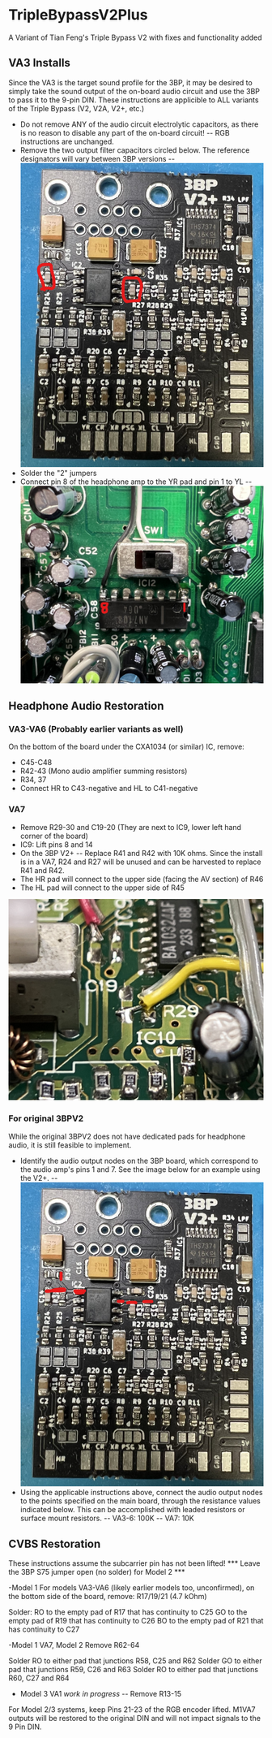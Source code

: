# TripleBypassV2Plus
A Variant of Tian Feng's Triple Bypass V2 with fixes and functionality added

## VA3 Installs
Since the VA3 is the target sound profile for the 3BP, it may be desired to simply take the sound output of the on-board audio circuit and use the 3BP to pass it to the 9-pin DIN. These instructions are applicible to ALL variants of the Triple Bypass (V2, V2A, V2+, etc.)
- Do not remove ANY of the audio circuit electrolytic capacitors, as there is no reason to disable any part of the on-board circuit!
-- RGB instructions are unchanged.
- Remove the two output filter capacitors circled below. The reference designators will vary between 3BP versions
-- ![Filter Caps](/images/3BP_RemoveCaps.jpg)
- Solder the "2" jumpers
- Connect pin 8 of the headphone amp to the YR pad and pin 1 to YL
-- ![VA3 Headphone Amp](/images/VA3_HPAmp.jpg)


## Headphone Audio Restoration

### VA3-VA6 (Probably earlier variants as well)
On the bottom of the board under the CXA1034 (or similar) IC, remove:
- C45-C48
- R42-43 (Mono audio amplifier summing resistors)
- R34, 37
- Connect HR to C43-negative and HL to C41-negative

### VA7
- Remove R29-30 and C19-20 (They are next to IC9, lower left hand corner of the board)
- IC9: Lift pins 8 and 14
- On the 3BP V2+
-- Replace R41 and R42 with 10K ohms. Since the install is in a VA7, R24 and R27 will be unused and can be harvested to replace R41 and R42.
- The HR pad will connect to the upper side (facing the AV section) of R46
- The HL pad will connect to the upper side of R45

![VA7 Headphone Amp Connections](/images/Headphone%20Amp%20Connections.jpg)

### For original 3BPV2
While the original 3BPV2 does not have dedicated pads for headphone audio, it is still feasible to implement. 
- Identify the audio output nodes on the 3BP board, which correspond to the audio amp's pins 1 and 7. See the image below for an example using the V2+.
-- ![3BP Audio Output Nodes](/images/3BP_AudioOutputs.jpg)
- Using the applicable instructions above, connect the audio output nodes to the points specified on the main board, through the resistance values indicated below. This can be accomplished with leaded resistors or surface mount resistors.
-- VA3-6: 100K
-- VA7: 10K

## CVBS Restoration

These instructions assume the subcarrier pin has not been lifted!
*** Leave the 3BP S75 jumper open (no solder) for Model 2 ***

-Model 1
For models VA3-VA6 (likely earlier models too, unconfirmed), on the bottom side of the board, remove:
R17/19/21 (4.7 kOhm)

Solder:
RO to the empty pad of R17 that has continuity to C25
GO to the empty pad of R19 that has continuity to C26
BO to the empty pad of R21 that has continuity to C27

-Model 1 VA7, Model 2
Remove R62-64

Solder RO to either pad that junctions R58, C25 and R62
Solder GO to either pad that junctions R59, C26 and R63
Solder RO to either pad that junctions R60, C27 and R64

- Model 3 VA1 *work in progress*
-- Remove R13-15

For Model 2/3 systems, keep Pins 21-23 of the RGB encoder lifted. M1VA7 outputs will be restored to the original DIN and will not impact signals to the 9 Pin DIN.


